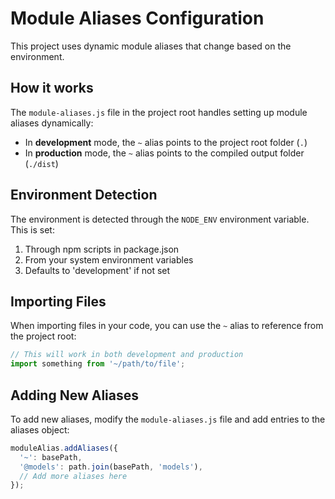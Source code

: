 # Module Aliases Configuration

This project uses dynamic module aliases that change based on the environment.

## How it works

The `module-aliases.js` file in the project root handles setting up module aliases dynamically:

- In **development** mode, the `~` alias points to the project root folder (`.`)
- In **production** mode, the `~` alias points to the compiled output folder (`./dist`)

## Environment Detection

The environment is detected through the `NODE_ENV` environment variable. This is set:

1. Through npm scripts in package.json
2. From your system environment variables
3. Defaults to 'development' if not set

## Importing Files

When importing files in your code, you can use the `~` alias to reference from the project root:

```typescript
// This will work in both development and production
import something from '~/path/to/file';
```

## Adding New Aliases

To add new aliases, modify the `module-aliases.js` file and add entries to the aliases object:

```javascript
moduleAlias.addAliases({
  '~': basePath,
  '@models': path.join(basePath, 'models'),
  // Add more aliases here
});
``` 